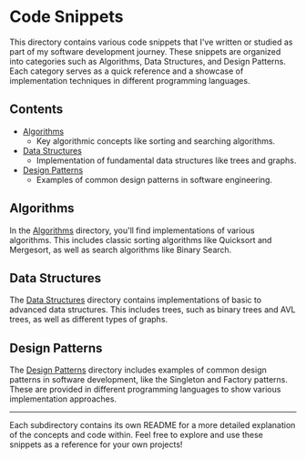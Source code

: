 # Code Snippets

This directory contains various code snippets that I've written or studied as part of my software development journey. These snippets are organized into categories such as Algorithms, Data Structures, and Design Patterns. Each category serves as a quick reference and a showcase of implementation techniques in different programming languages.

## Contents

- [Algorithms](Algorithms)
  - Key algorithmic concepts like sorting and searching algorithms.
- [Data Structures](Data_Structures)
  - Implementation of fundamental data structures like trees and graphs.
- [Design Patterns](Design_Patterns)
  - Examples of common design patterns in software engineering.

## Algorithms

In the [Algorithms](Algorithms) directory, you'll find implementations of various algorithms. This includes classic sorting algorithms like Quicksort and Mergesort, as well as search algorithms like Binary Search.

## Data Structures

The [Data Structures](Data_Structures) directory contains implementations of basic to advanced data structures. This includes trees, such as binary trees and AVL trees, as well as different types of graphs.

## Design Patterns

The [Design Patterns](Design_Patterns) directory includes examples of common design patterns in software development, like the Singleton and Factory patterns. These are provided in different programming languages to show various implementation approaches.

---

Each subdirectory contains its own README for a more detailed explanation of the concepts and code within. Feel free to explore and use these snippets as a reference for your own projects!
